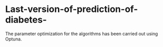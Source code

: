 # Last-version-of-prediction-of-diabetes-

The parameter optimization for the algorithms has been carried out using Optuna.
